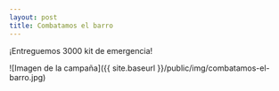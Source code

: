 ```yaml
---
layout: post
title: Combatamos el barro
---
```


¡Entreguemos 3000 kit de emergencia!

![Imagen de la campaña]({{ site.baseurl }}/public/img/combatamos-el-barro.jpg)
